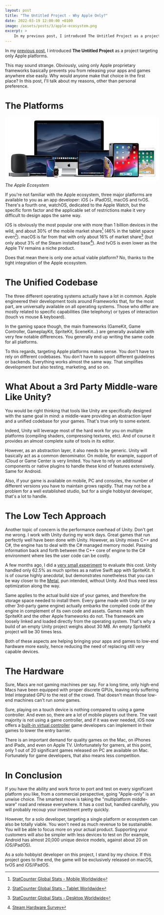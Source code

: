 ```yaml
---
layout: post
title: "The Untitled Project - Why Apple Only?"
date: 2022-03-19 12:00:00 +0100
image: /assets/posts/3/apple-ecosystem.png
excerpt: >
    In my previous post, I introduced The Untitled Project as a project targeting only Apple platforms. This may sound strange. Obviously, using only Apple proprietary frameworks basically prevents you from releasing your apps and games anywhere else easily. Why would anyone make that choice in the first place? In this post, I'll talk about my reasons, other than personal preference.
---
```


In my [previous post](/2022/01/15/2-the-untitled-project.html), I introduced **The Untitled Project** as a project targeting only Apple platforms.

This may sound strange. Obviously, using only Apple proprietary frameworks basically prevents you from releasing your apps and games anywhere else easily. Why would anyone make that choice in the first place? In this post, I'll talk about my reasons, other than personal preference.

# The Platforms

![The Apple Ecosystem](/assets/posts/3/apple-ecosystem.png)
*The Apple Ecosystem*

If you're not familiar with the Apple ecosystem, three major platforms are available to you as an app developer: iOS (+ iPadOS), macOS and tvOS. There's a fourth one, watchOS, dedicated to the Apple Watch, but the specific form factor and the applicable set of restrictions make it very difficult to design apps the same way.

iOS is obviously the most popular one with more than 1 billion devices in the wild, and about 30% of the mobile market share[^source-mobile] (46% in the tablet space even[^source-tablet]). macOS is far from that with only about 16% of market share[^source-desktop] (but only about 3% of the Steam installed base[^source-steam]). And tvOS is even lower as the Apple TV remains a niche product.

Does that mean there is only one actual viable platform? No, thanks to the tight integration of the Apple ecosystem.

# The Unified Codebase

The three different operating systems actually have a lot in common. Apple engineered their development tools around Frameworks that, for the most part, are universally available on all operating systems. Those who differ are mostly related to specific capabilities (like telephony) or types of interaction (touch vs mouse & keyboard).

In the gaming space though, the main frameworks (GameKit, Game Controller, GameplayKit, SpriteKit, SceneKit...) are generally available with very few notable differences. You generally end up writing the same code for all platforms.

To this regards, targeting Apple platforms makes sense. You don't have to rely on different codebases. You don't have to support different guidelines or backends. Everything works almost the same way. That simplifies development but also testing, marketing, and so on.

# What About a 3rd Party Middle-ware Like Unity?

You would be right thinking that tools like Unity are specifically designed with the same goal in mind: a middle-ware providing an abstraction layer and a unified codebase for your games. That's true only to some extent.

Indeed, Unity will leverage most of the hard work for you on multiple platforms (compiling shaders, compressing textures, etc). And of course it provides an almost complete suite of tools in its editor.

However, as an abstraction layer, it also needs to be generic. Unity will basically act as a common denominator. On mobile, for example, support of iCloud or Game Center is very limited. You have to rely on additional components or native plugins to handle these kind of features extensively. Same for Android.

Also, if your game is available on mobile, PC and consoles, the number of different versions you have to maintain grows rapidly. That may not be a problem for a well established studio, but for a single hobbyist developer, that's a lot to handle.

# The Low Tech Approach

Another topic of concern is the performance overhead of Unity. Don't get me wrong. I work with Unity during my work days. Great games that run perfectly well have been done with Unity. However, as Unity mixes C++ and C#, the engine has to deal with the C# managed memory model. Passing information back and forth between the C++ core of engine to the C# environment where lies the user code can be costly.

A few months ago, I did a [very small experiment](https://twitter.com/chsxf/status/1411710876130938882) to evaluate this cost. Unity handled only 62.5% as much sprites as a native Swift app with SpriteKit. It is of course highly anecdotal, but demonstrates nonetheless that you can be way closer to the [Metal](https://developer.apple.com/metal/), pun intended, without Unity. And thus need less optimization along the way.

Same applies to the actual build size of your games, and therefore the storage space needed to install them. Every game made with Unity (or any other 3rd-party game engine) actually embarks the compiled code of the engine in complement of its own code and assets. Games made with SpriteKit and the other Apple frameworks do not. The framework are loosely linked and loaded directly from the operating system. That's why a build of an empty Unity project weighs about 30 MB. An empty SpriteKit project will be 30 times less.

Both of these aspects are helping bringing your apps and games to low-end hardware more easily, hence reducing the need of replacing still very capable devices.

# The Hardware

Sure, Macs are not gaming machines per say. For a long time, only high-end Macs have been equipped with proper discrete GPUs, leaving only suffering Intel integrated GPU to the rest of the crowd. That doesn't mean those low-end machines can't run *some* games.

Sure, playing on a touch device is nothing compared to using a game controller. And even so, there are a lot of mobile players out there. The vast majority is not using a game controller, and if it was ever needed, iOS now offers a [built-in virtual controller](https://developer.apple.com/documentation/gamecontroller/gcvirtualcontroller) game developers can implement in their games to lower the entry barrier.

There is an important demand for quality games on the Mac, on iPhones and iPads, and even on Apple TV. Unfortunately for gamers, at this point, only 1 out of 20 significant games released on PC are available on Mac. Fortunately for game developers, that also means less competition.

# In Conclusion

If you have the ability and work force to port and test on every significant platform you like, from a commercial perspective, going "Apple-only" is an unwise choice. The smartest move is taking the "multiplatform middle-ware" road and release everywhere. It has a cost but, handled carefully, you will probably recoup your investment pretty quickly.

However, for a solo developer, targeting a single platform or ecosystem can also be totally viable. You won't need as much revenue to be sustainable. You will be able to focus more on your actual product. Supporting your customers will also be simpler with less devices to test on (for example, Android has almost 20,000 unique device models, against about 20 on iOS/iPadOS).

As a solo hobbyist developer on this project, I stand by my choice. If this project goes to the end, the game will be exclusively released on macOS, tvOS and iOS/iPadOS.

[^source-mobile]: [StatCounter Global Stats - Mobile Worldwide](https://gs.statcounter.com/os-market-share/mobile/worldwide#monthly-202102-202202)
[^source-tablet]: [StatCounter Global Stats - Tablet Worldwide](https://gs.statcounter.com/os-market-share/tablet/worldwide#monthly-202102-202202)
[^source-desktop]: [StatCounter Global Stats - Desktop Worldwide](https://gs.statcounter.com/os-market-share/desktop/worldwide/#monthly-202102-202202)
[^source-steam]: [Steam Hardware Survey](https://store.steampowered.com/hwsurvey)
